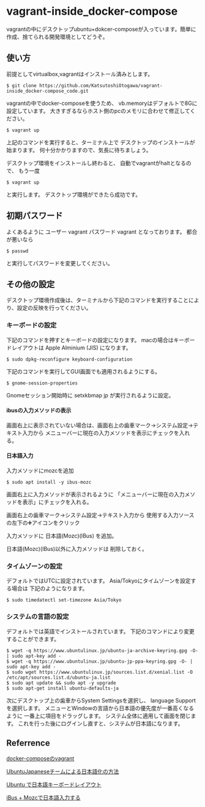# vagrant-inside_docker-compose
vagrantの中にデスクトップubuntu+dokcer-composeが入っています。簡単に作成、捨てられる開発環境としてどうぞ。
## 使い方
前提としてvirtualbox,vagrantはインストール済みとします。

```
$ git clone https://github.com/KatsutoshiOtogawa/vagrant-inside_docker-compose_code.git
```

vagrantの中でdocker-composeを使うため、
vb.memoryはデフォルトで8Gに設定しています。
大きすぎるならホスト側のpcのメモリに合わせて修正してください。

```
$ vagrant up 
```

上記のコマンドを実行すると、ターミナル上で
デスクトップのインストールが始まります。
何十分かかりますので、気長に待ちましょう。

デスクトップ環境をインストールし終わると、
自動でvagrantがhaltとなるので、
もう一度

```
$ vagrant up
```

と実行します。
デスクトップ環境ができたら成功です。
## 初期パスワード
よくあるように
ユーザー vagrant パスワード vagrant
となっております。
都合が悪いなら

```
$ passwd
```

と実行してパスワードを変更してください。
## その他の設定
デスクトップ環境作成後は、ターミナルから下記のコマンドを実行することにより、設定の反映を行ってください。
### キーボードの設定
下記のコマンドを押すとキーボードの設定になります。
macの場合はキーボードレイアウトは
Apple Alminium (JIS)
になります。

```
$ sudo dpkg-reconfigure keyboard-configuration
```

下記のコマンドを実行してGUI画面でも適用されるようにする。

```
$ gnome-session-properties
```

Gnomeセッション開始時に
setxkbmap jp
が実行されるように設定。

#### ibusの入力メソッドの表示
画面右上に表示されていない場合は、画面右上の歯車マーク→システム設定→テキスト入力から
メニューバーに現在の入力メソッドを表示にチェックを入れる。
#### 日本語入力

入力メソッドにmozcを追加

```
$ sudo apt install -y ibus-mozc 
```

画面右上に入力メソッドが表示されるように
「メニューバーに現在の入力メソッドを表示」にチェックを入れる。

画面右上の歯車マーク→システム設定→テキスト入力から
使用する入力ソースの左下の➕アイコンをクリック

入力メソッドに
日本語(Mozc)(IBus)
を追加。

日本語(Mozc)(IBus)以外に入力メソッドは
削除しておく。

### タイムゾーンの設定
デフォルトではUTCに設定されています。
Asia/Tokyoにタイムゾーンを設定する場合は
下記のようになります。

```
$ sudo timedatectl set-timezone Asia/Tokyo
```

### システムの言語の設定
デフォルトでは英語でインストールされています。
下記のコマンドにより変更することができます。

```
$ wget -q https://www.ubuntulinux.jp/ubuntu-ja-archive-keyring.gpg -O- | sudo apt-key add -
$ wget -q https://www.ubuntulinux.jp/ubuntu-jp-ppa-keyring.gpg -O- | sudo apt-key add -
$ sudo wget https://www.ubuntulinux.jp/sources.list.d/xenial.list -O /etc/apt/sources.list.d/ubuntu-ja.list
$ sudo apt update && sudo apt -y upgrade
$ sudo apt-get install ubuntu-defaults-ja
```

次にデスクトップ上の歯車からSystem Settingsを選択し、
language Supportを選択します。
メニューとWindowの言語から日本語の優先度が一番高くなるように
一番上に項目をドラッグします。
システム全体に適用して画面を閉じます。
これを行った後にログインし直すと、システムが日本語になります。
## Referrence

[docker-composeのvagrant](https://app.vagrantup.com/gusztavvargadr/boxes/docker-linux)

[UbuntuJapaneseチームによる日本語化の方法](https://www.ubuntulinux.jp/japanese)

[Ubuntu で日本語キーボードレイアウト](https://qiita.com/vochicong/items/6452ac54bde56b0e0bb3)

[iBus + Mozcで日本語入力する](https://www.hiroom2.com/2018/04/29/ubuntu-1804-ibus-mozc-ja/)
